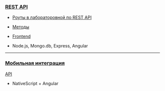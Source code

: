 ###  [REST API](https://github.com/Captainlomik/services/tree/main/REST%20API)

* [Роуты в лабораторовной по REST API](https://github.com/Captainlomik/services/tree/main/REST%20API/routs) 

* [Методы](https://github.com/Captainlomik/services/tree/main/REST%20API/controllers)

* [Frontend](https://github.com/Captainlomik/services/tree/main/REST%20API/frontend)

* Node.js, Mongo.db, Express, Angular

---

### [Мобильная интеграция](https://github.com/Captainlomik/services/tree/main/Mobile) 
 
 [API](https://api.chucknorris.io/)

* NativeScript + Angular 
